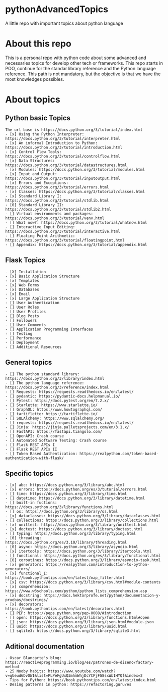 # pythonAdvancedTopics
A little repo with important topics about python language

# About this repo
This is a personal repo with python code about some advanced and necessaries topics for develop other tech or frameworks. This repo starts in POO, continue for the standar library reference and the Python language reference. This path is not mandatory, but the objective is that we have the most knowledges possibles.

# About topics

## Python basic Topics
    The url base is https://docs.python.org/3/tutorial/index.html
    - [x] Using the Python Interpreter: https://docs.python.org/3/tutorial/interpreter.html
    - [x] An informal Introduction to Python: https://docs.python.org/3/tutorial/introduction.html
    - [x] Control Flow Tools: https://docs.python.org/3/tutorial/controlflow.html
    - [x] Data Structures: https://docs.python.org/3/tutorial/datastructures.html
    - [x] Modules: https://docs.python.org/3/tutorial/modules.html
    - [x] Input and Output: https://docs.python.org/3/tutorial/inputoutput.html
    - [x] Errors and Exceptions: https://docs.python.org/3/tutorial/errors.html
    - [x] Classes: https://docs.python.org/3/tutorial/classes.html
    - [x] Standard Library I: https://docs.python.org/3/tutorial/stdlib.html
    - [0] Standard Library II: https://docs.python.org/3/tutorial/stdlib2.html
    - [] Virtual environments and packages: https://docs.python.org/3/tutorial/venv.html
    - [] What now?: https://docs.python.org/3/tutorial/whatnow.html
    - [] Interactive Input Editing: https://docs.python.org/3/tutorial/interactive.html
    - [] Floating Point Arithmetic: https://docs.python.org/3/tutorial/floatingpoint.html
    - [] Appendix: https://docs.python.org/3/tutorial/appendix.html

## Flask Topics
    - [X] Installation
    - [x] Basic Application Structure
    - [x] Templates
    - [x] Web Forms
    - [x] Databases 
    - [x] Email
    - [x] Large Application Structure
    - [] User Authentication
    - [] User Roles
    - [] User Profiles
    - [] Blog Posts
    - [] Followers
    - [] User Comments
    - [] Application Programming Interfaces
    - [] Testing
    - [] Performance
    - [] Deployment
    - [] Additional Resources

## General topics 
    - [] The python standard library: https://docs.python.org/3/library/index.html
    - [] The python language reference: https://docs.python.org/3/reference/index.html
    - [] Requests: https://requests.readthedocs.io/en/latest/
    - [] pydantic: https://pydantic-docs.helpmanual.io/
    - [] Pytest: https://docs.pytest.org/en/7.2.x/
    - [] Starlette: https://www.starlette.io/
    - [] GraphQL: https://www.howtographql.com/
    - [] tartiflette: https://tartiflette.io/
    - [] SQLAlchemy: https://www.sqlalchemy.org/
    - [] requests: https://requests.readthedocs.io/en/latest/
    - [] Jinja: https://jinja.palletsprojects.com/en/3.1.x/
    - [] FastAPI: https://fastapi.tiangolo.com/
    - [] OpenAPI: Crash course
    - [] Automated Software Testing: Crash course
    - [] Flask REST APIs I
    - [] Flask REST APIs II
    - [] Token Based Authentication: https://realpython.com/token-based-authentication-with-flask/

## Specific topics 
    - [x] abc: https://docs.python.org/3/library/abc.html
    - [x] errors: https://docs.python.org/es/3/tutorial/errors.html
    - [] time: https://docs.python.org/3/library/time.html
    - [] datetime: https://docs.python.org/3/library/datetime.html
    - [] built-in fuctions: https://docs.python.org/3/library/functions.html
    - [] os: https://docs.python.org/3/library/os.html
    - [x] dataclasses: https://docs.python.org/3/library/dataclasses.html
    - [] collections: https://docs.python.org/3/library/collections.html
    - [x] unittest: https://docs.python.org/3/library/unittest.html
    - [x] doctest: https://docs.python.org/3/library/doctest.html
    - [] typing: https://docs.python.org/3/library/typing.html
    - [0] threading: https://docs.python.org/es/3.10/library/threading.html
    - [0] async: https://docs.python.org/3/library/asyncio.html
    - [x] itertools: https://docs.python.org/3/library/itertools.html
    - [] functional: https://docs.python.org/es/3/library/functional.html
    - [0] coroutines: https://docs.python.org/3/library/asyncio-task.html
    - [x] generators: https://realpython.com/introduction-to-python-generators/
    - [x] functional_I: https://book.pythontips.com/en/latest/map_filter.html
    - [x] csv: https://docs.python.org/3/library/csv.html#module-contents
    - [x] comprehension: https://www.w3schools.com/python/python_lists_comprehension.asp
    - [x] docstring: https://docs.hektorprofe.net/python/documentacion-y-pruebas/docstrings/
    - [x] decorators: https://book.pythontips.com/en/latest/decorators.html
    - [] PEP: https://peps.python.org/pep-0008/#introduction
    - [] open: https://docs.python.org/3/library/functions.html#open
    - [] json: https://docs.python.org/3/library/json.html#module-json
    - [] uuid: https://docs.python.org/3/library/uuid.html
    - [] sqlite3: https://docs.python.org/3/library/sqlite3.html

## Aditional documentation

    - Oscar Blancarte's blog: https://reactiveprogramming.io/blog/es/patrones-de-diseno/factory-method
    - 25 Nooby habits: https://www.youtube.com/watch?v=qUeud6DvOWI&list=PLPeFgUxQ3mhmWhjDcYCPjFG8sxWb1HYQf&index=2
    - Tips for Python: https://book.pythontips.com/en/latest/index.html
    - Desing patterns in python: https://refactoring.guru/es